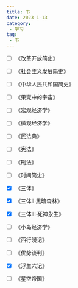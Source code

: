 ```yaml
---
title: 书
date: 2023-1-13
category:
 - 学习
tag:
 - 书
---
```

- [ ] 《改革开放简史》
- [ ] 《社会主义发展简史》
- [ ] 《中华人民共和国简史》
- [ ] 《果壳中的宇宙》
- [ ] 《宏观经济学》
- [ ] 《微观经济学》
- [ ] 《民法典》
- [ ] 《宪法》
- [ ] 《刑法》
- [ ] 《时间简史》
- [x] 《三体》
- [x] 《三体Ⅱ·黑暗森林》
- [x] 《三体Ⅲ·死神永生》
- [ ] 《小岛经济学》
- [ ] 《西行漫记》
- [ ] 《优势谈判》
- [x] 《浮生六记》
- [ ] 《星空帝国》









